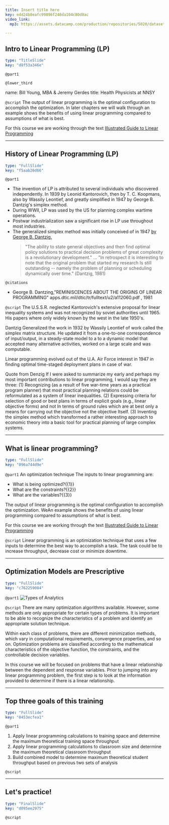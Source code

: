 ```yaml
---
title: Insert title here
key: edd24b8eafc99896f248da104c80d0ac
video_link:
  mp3: https://assets.datacamp.com/production/repositories/5020/datasets/be5197ecebed0705d03427f9d8425a5299ed99eb/Du_gamla_du_fria.mp3

---
```

## Intro to Linear Programming (LP)

```yaml
type: "TitleSlide"
key: "d8f53a346e"
```

`@part1`



`@lower_third`

name: Bill Young, MBA & Jeremy Gerdes
title: Health Physicists at NNSY


`@script`
The output of linear programming is the optimal configuration to accomplish the optimization.  In later chapters we will walk through an example shows the benefits of using linear programming compared to assumptions of what is best.

For this course we are working through the text [Illustrated Guide to Linear Programming](https://www.amazon.com/Illustrated-Guide-Linear-Programming/dp/0486262588)


---
## History of Linear Programming (LP)

```yaml
type: "FullSlide"
key: "f5aab26d66"
```

`@part1`
- The invention of LP is attributed to several individuals who discovered independently. In 1939 by Leonid Kantorovich, then by T. C. Koopmans, also by Wassily Leontief, and greatly simplified in 1947 by George B. Dantzig's simplex method.
- During WWII, LP was used by the US for planning complex wartime operations. 
- Postwar industrialization saw a significant rise in LP use throughout most industries.
- The generalized simplex method was initially conceived of in 1947 [by George B. Dantzig.](https://apps.dtic.mil/dtic/tr/fulltext/u2/a112060.pdf)
  >"The ability to state general objectives and then find optimal policy
solutions to practical decision problems of great complexity is a revolutionary development." ... "In retrospect it is interesting to note that the original problem
that started my research Is still outstanding -- namely the problem of
planning or scheduling dynamically over time." (Dantzig, 1981)


`@citations`
- George B. Dantzing,"REMINISCENCES ABOUT THE ORIGINS OF LINEAR PROGRAMMING" apps.dtic.mil/dtic/tr/fulltext/u2/a112060.pdf , 1981


`@script`
The U.S.S.R. neglected Kantorovich's extensive proposal for linear inequality systems and was not recognized by soviet authorities until 1965. His papers where only widely known by the west in the late 1950's.

Dantzig Generalized the work in 1932 by Wassily Leontief of work called the simplex matrix structure. He updated it from a one-to-one correspondence of input/output, in a steady-state model to a to a dynamic model that accepted many alternative activities, worked on a large scale and was computable. 

Linear programming evolved out of the U.A. Air Force interest in 1947 in finding optimal time-staged deployment plans in case of war.

Quote from Denzig
If I were asked to summarize my early and perhaps my most important
contributions to linear programming, I would say they are three:
(1) Recognizing (as a result of five war-time years as a practical
program planner) that most practical planning relations could be
reformulated as a system of linear inequalities.
(2) Expressing criteria for selection of good or best plans in terms
of explicit goals (e.g., linear objective forms) and not In terms
of ground rules which are at best only a means for carrying out
the objective not the objective Itself.
(3) Inventing the simplex method which transformed a rather
interesting approach to economic theory into a basic tool for
practical planning of large complex systems.


---
## What is linear programming?

```yaml
type: "FullSlide"
key: "096a744d9e"
```

`@part1`
An optimization technique
  The inputs to linear programming are:
- What is being optimized?{{1}}
- What are the constraints?{{2}}
- What are the variables?{{3}}


The output of linear programming is the optimal configuration to accomplish the optimization.  WeAn example  shows the benefits of using linear programming compared to assumptions of what is best.

For this course we are working through the text [Illustrated Guide to Linear Programming](https://www.amazon.com/Illustrated-Guide-Linear-Programming/dp/0486262588)


`@script`
Linear programming is an optimization technique that uses a few inputs to determine the best way to accomplish a task.  The task could be to increase throughput, decrease cost or minimize downtime.


---
## Optimization Models are Prescriptive

```yaml
type: "FullSlide"
key: "c762259084"
```

`@part1`
![Types of Analytics](https://assets.datacamp.com/production/repositories/5020/datasets/9e3f9dab9f9446658c1937526d285dfe0da4f3a0/Analytics%20Optimization%20Difficulty%20vs%20Value.png)


`@script`
There are many optimization algorithms available. However, some methods are only appropriate for certain types of problems. It is important to be able to recognize the characteristics of a problem and identify an appropriate solution technique. 

Within each class of problems, there are different minimization methods, which vary in computational requirements, convergence properties, and so on. Optimization problems are classified according to the mathematical characteristics of the objective function, the constraints, and the controllable decision variables.

In this course we will be focused on problems that have a linear relationship between the dependent and response variables.  Prior to jumping into any linear programming problem, the first step is to look at the information provided to determine if there is a linear relationship.


---
## Top three goals of this training

```yaml
type: "FullSlide"
key: "0453ecfea1"
```

`@part1`
1.	Apply linear programming calculations to training space and determine the maximum theoretical training space throughput
2.	Apply linear programming calculations to classroom size and determine the maximum theoretical classroom throughput
3.	Build combined model to determine maximum theoretical student throughput based on previous two sets of analysis


`@script`



---
## Let's practice!

```yaml
type: "FinalSlide"
key: "d095ee2975"
```

`@script`



